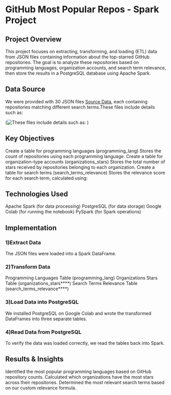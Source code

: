 # GitHub Most Popular Repos - Spark Project

## Project Overview

This project focuses on extracting, transforming, and loading (ETL) data from JSON files containing information about the top-starred GitHub repositories. The goal is to analyze these repositories based on programming languages, organization accounts, and search term relevance, then store the results in a PostgreSQL database using Apache Spark.

## Data Source

We were provided with 30 JSON files [Source Data](https://www.kaggle.com/datasets/anshulmehtakaggl/top-1000-github-repositories-for-multiple-domains?select=Spark.json), each containing repositories matching different search terms.These files include details such as:


(![These files include details such as: ](https://github.com/user-attachments/assets/534b2d42-9b90-43ed-a237-f9a39b493d93)
)

## Key Objectives

Create a table for programming languages (programming_lang)
Stores the count of repositories using each programming language.
Create a table for organization-type accounts (organizations_stars)
Stores the total number of stars received by repositories belonging to each organization.
Create a table for search terms (search_terms_relevance)
Stores the relevance score for each search term, calculated using:

## Technologies Used

Apache Spark (for data processing)
PostgreSQL (for data storage)
Google Colab (for running the notebook)
PySpark (for Spark operations)

## Implementation

 ### 1️)Extract Data

The JSON files were loaded into a Spark DataFrame.

 ### 2️)Transform Data

Programming Languages Table (programming_lang)
Organizations Stars Table (organizations_stars****)
Search Terms Relevance Table (search_terms_relevance****)

 ### 3️)Load Data into PostgreSQL

We installed PostgreSQL on Google Colab and wrote the transformed DataFrames into three separate tables.

### 4️)Read Data from PostgreSQL

To verify the data was loaded correctly, we read the tables back into Spark.

## Results & Insights

Identified the most popular programming languages based on GitHub repository counts.
Calculated which organizations have the most stars across their repositories.
Determined the most relevant search terms based on our custom relevance formula.

